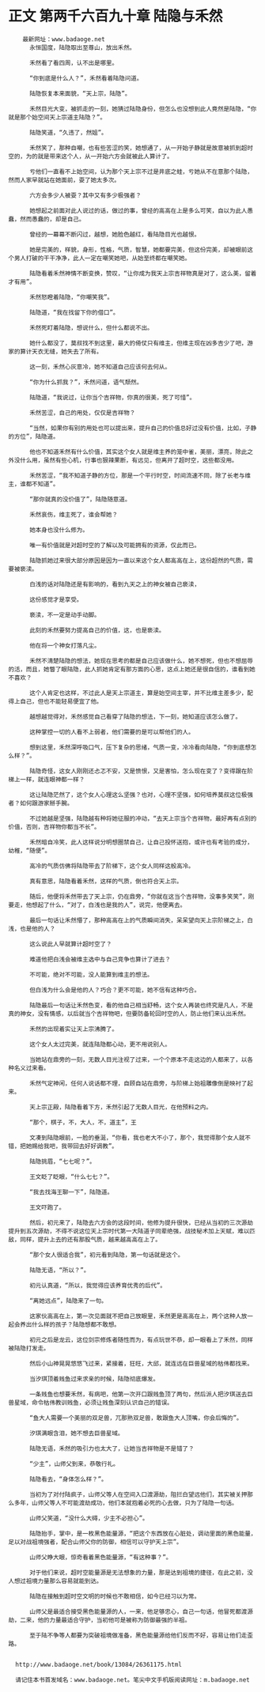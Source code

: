 # 正文 第两千六百九十章 陆隐与禾然
        最新网址：www.badaoge.net
          永恒国度，陆隐取出至尊山，放出禾然。
      
          禾然看了看四周，认不出是哪里。
      
          “你到底是什么人？”，禾然看着陆隐问道。
      
          陆隐恢复本来面貌，“天上宗，陆隐”。
      
          禾然目光大变，被抓走的一刻，她猜过陆隐身份，但怎么也没想到此人竟然是陆隐，“你就是那个始空间天上宗道主陆隐？”。
      
          陆隐笑道，“久违了，然姐”。
      
          禾然笑了，那种自嘲，也有些苦涩的笑，她想通了，从一开始子静就是故意被抓到超时空的，为的就是带来这个人，从一开始六方会就被此人算计了。
      
          亏他们一直看不上始空间，认为那个天上宗不过是井底之蛙，亏她从不在意那个陆隐，然而人家早就站在她面前，耍了她太多次。
      
          六方会多少人被耍？其中又有多少极强者？
      
          她想起之前面对此人说过的话，做过的事，曾经的高高在上是多么可笑，自以为此人愚蠢，然而愚蠢的，却是自己。
      
          曾经的一幕幕不断闪过，越想，她脸色越红，看陆隐目光也越恨。
      
          她是完美的，样貌，身形，性格，气质，智慧，她都要完美，但这份完美，却被眼前这个男人打破的干干净净，此人一定在嘲笑她吧，从始至终都在嘲笑她。
      
          陆隐看着禾然神情不断变换，赞叹，“让你成为我天上宗吉祥物真是对了，这么美，留着才有用”。
      
          禾然怒瞪着陆隐，“你嘲笑我”。
      
          陆隐道，“我在找留下你的借口”。
      
          禾然死盯着陆隐，想说什么，但什么都说不出。
      
          她什么都没了，莫叔找不到这里，最大的倚仗只有维主，但维主现在凶多吉少了吧，游家的算计天衣无缝，她失去了所有。
      
          这一刻，禾然心灰意冷，她不知道自己应该何去何从。
      
          “你为什么抓我？”，禾然问道，语气颓然。
      
          陆隐道，“我说过，让你当个吉祥物，你真的很美，死了可惜”。
      
          禾然苦涩，自己的用处，仅仅是吉祥物？
      
          “当然，如果你有别的用处也可以提出来，提升自己的价值总好过没有价值，比如，子静的方位”，陆隐道。
      
          他也不知道禾然有什么价值，其实这个女人就是维主养的笼中雀，美丽，漂亮，除此之外没什么用，虽然有些心机，行事也狠辣果断，有远见，但离开了超时空，这些都没用。
      
          禾然苦涩，“我不知道子静的方位，那是一个平行时空，时间流速不同，除了长老与维主，谁都不知道”。
      
          “那你就真的没价值了”，陆隐随意道。
      
          禾然哀伤，维主死了，谁会帮她？
      
          她本身也没什么修为。
      
          唯一有价值就是对超时空的了解以及可能拥有的资源，仅此而已。
      
          陆隐抓她过来很大部分原因是因为一直以来这个女人都高高在上，这份超然的气质，需要被亵渎。
      
          白浅的话对陆隐还是有影响的，看到九天之上的神女被自己亵渎，
      
          这份感觉才是享受。
      
          亵渎，不一定是动手动脚。
      
          此刻的禾然要努力提高自己的价值，这，也是亵渎。
      
          他在将一个神女打落凡尘。
      
          禾然不清楚陆隐的想法，她现在思考的都是自己应该做什么，她不想死，但也不想屈辱的活，而且，她瞥了眼陆隐，此人抓她肯定有那方面的心思，这点上她还是很自信的，谁看到她不喜欢？
      
          这个人肯定也这样，不过此人是天上宗道主，算是始空间主宰，并不比维主差多少，配得上自己，但也不能轻易便宜了他。
      
          越想越觉得对，禾然感觉自己看穿了陆隐的想法，下一刻，她知道应该怎么做了。
      
          这种掌控一切的人看不上弱者，他们需要的是可以帮他们的人。
      
          想到这里，禾然深呼吸口气，压下复杂的思绪，气质一变，冷冷看向陆隐，“你到底想怎么样？”。
      
          陆隐奇怪，这女人刚刚还忐忑不安，又是愤恨，又是害怕，怎么现在变了？变得跟在阶梯上一样，就连眼神都一样？
      
          这让陆隐茫然了，这个女人心理这么坚强？也对，心理不坚强，如何培养莫叔这位极强者？如何跟游家掰手腕。
      
          不过她越是坚强，陆隐越有种将她征服的冲动，“去天上宗当个吉祥物，最好再有点别的价值，否则，吉祥物你都当不长”。
      
          禾然暗自冷笑，此人这样说分明想圈禁自己，让自己投怀送抱，或许也有考验的成分，幼稚，“随便”。
      
          高冷的气质仿佛将陆隐带去了阶梯下，这个女人同样这般高冷。
      
          真有意思，陆隐看着禾然，这样的气质，倒也符合天上宗。
      
          随后，他便将禾然带去了天上宗，仍在鼎旁，“你就在这当个吉祥物，没事多笑笑”，刚要走，他想起了什么，“对了，白浅也是我的人”，说完，他便离去。
      
          最后一句话让禾然懵了，那种高高在上的气质瞬间消失，呆呆望向天上宗阶梯之上，白浅，也是他的人？
      
          这么说此人早就算计超时空了？
      
          难道他把白浅会被维主选中与自己竞争也算计了进去？
      
          不可能，绝对不可能，没人能算到维主的想法。
      
          但白浅为什么会是他的人？巧合？更不可能，她不信有这种巧合。
      
          陆隐最后一句话让禾然色变，看的他自己相当舒畅，这个女人再装也终究是凡人，不是真的神女，没有情感，以后就当个吉祥物吧，但要防备轮回时空的人，防止他们来认出禾然。
      
          禾然的出现着实让天上宗沸腾了。
      
          这个女人太过完美，就连陆隐都心动，更不用说别人。
      
          当她站在鼎旁的一刻，无数人目光注视了过来，一个个原本不走这边的人都来了，以各种名义过来看。
      
          禾然气定神闲，任何人说话都不理，自顾自站在鼎旁，与阶梯上始祖雕像倒是映衬了起来。
      
          天上宗正殿，陆隐看着下方，禾然引起了无数人目光，在他预料之内。
      
          “那个，棋子，不，大人，不，道主”，王
      
          文凑到陆隐眼前，一脸的垂涎，“你看，我也老大不小了，那个，我觉得那个女人就不错，把她赐给我吧，我带回去好好调教”。
      
          陆隐挑眉，“七七呢？”。
      
          王文眨了眨眼，“什么七七？”。
      
          “我去找海王聊一下”，陆隐道。
      
          王文吓跑了。
      
          然后，初元来了，陆隐去六方会的这段时间，他修为提升很快，已经从当初的三次源劫提升到五次源劫，不得不说这位天上宗时代第一大陆道子同辈绝强，战技秘术加上天赋，难以匹敌，同样，提升上去的还有那股气质，越来越高高在上了。
      
          “那个女人很适合我”，初元看到陆隐，第一句话就是这个。
      
          陆隐无语，“所以？”。
      
          初元认真道，“所以，我觉得应该养育优秀的后代”。
      
          “离她远点”，陆隐来了一句。
      
          这家伙高高在上，第一次见面就不把自己放眼里，禾然更是高高在上，两个这种人放一起会养出什么样的孩子？陆隐想都不敢想。
      
          初元之后是龙云，这位剑宗修炼者随性而为，有点玩世不恭，却一眼看上了禾然，同样被陆隐打发走。
      
          然后小山神晃晃悠悠飞过来，紧接着，狂旺，大邱，就连远在巨兽星域的枯伟都找来。
      
          当汐琪顶着贱鱼过来求亲的时候，陆隐彻底爆发。
      
          一条贱鱼也想要禾然，有病吧，他第一次开口跟贱鱼顶了两句，然后派人把汐琪送去巨兽星域，命令枯伟教训贱鱼，必须让贱鱼深刻认识自己的错误。
      
          “鱼大人需要一个美丽的双足兽，兀那熟双足兽，敢跟鱼大人顶嘴，你会后悔的”。
      
          汐琪满眼含泪，她不想去巨兽星域。
      
          陆隐无语，禾然的吸引力也太大了，让她当吉祥物是不是错了？
      
          “少主”，山师父到来，恭敬行礼。
      
          陆隐看去，“身体怎么样？”。
      
          当初为了对付陆疯子，山师父等人在空间入口渡源劫，阻拦白望远他们，其实被关押那么多年，山师父等人不可能渡劫成功，他们本就抱着必死的心去做，只为了陆隐一句话。
      
          山师父笑道，“没什么大碍，少主不必担心”。
      
          陆隐抬手，掌中，是一枚黑色能量源，“把这个东西放在心脏处，调动里面的黑色能量，足以对战祖境强者，配合山师父你的防御，相信可以守护天上宗”。
      
          山师父睁大眼，惊奇看着黑色能量源，“有这种事？”。
      
          对于他们来说，超时空能量源是无法想象的力量，那是达到祖境的捷径，在此之前，没人想过祖境力量那么容易就能到达。
      
          陆隐在接触到超时空文明的时候也不敢相信，如今已经习以为常。
      
          山师父是最适合接受黑色能量源的人，一来，他足够忠心，自己一句话，他冒死都渡源劫，二来，他的力量最适合守护，当初他可是被称为防御最强的半祖。
      
          至于陆不争等人都要为突破祖境做准备，黑色能量源给他们反而不好，容易让他们走歪路。
      
      
      http://www.badaoge.net/book/13084/26361175.html
      
      请记住本书首发域名：www.badaoge.net。笔尖中文手机版阅读网址：m.badaoge.net